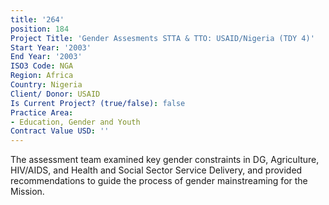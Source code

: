 ```yaml
---
title: '264'
position: 184
Project Title: 'Gender Assesments STTA & TTO: USAID/Nigeria (TDY 4)'
Start Year: '2003'
End Year: '2003'
ISO3 Code: NGA
Region: Africa
Country: Nigeria
Client/ Donor: USAID
Is Current Project? (true/false): false
Practice Area:
- Education, Gender and Youth
Contract Value USD: ''
---
```


The assessment team examined key gender constraints in DG, Agriculture, HIV/AIDS, and Health and Social Sector Service Delivery, and provided recommendations to guide the process of gender mainstreaming for the Mission.